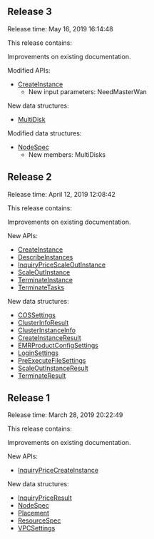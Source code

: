 ## Release 3

Release time: May 16, 2019 16:14:48

This release contains:

Improvements on existing documentation.

Modified APIs:

* [CreateInstance](/document/api/589/34261)
	* New input parameters: NeedMasterWan

New data structures:

* [MultiDisk](/document/api/589/33981#MultiDisk)

Modified data structures:

* [NodeSpec](/document/api/589/33981#NodeSpec)
	* New members: MultiDisks

## Release 2

Release time: April 12, 2019 12:08:42

This release contains:

Improvements on existing documentation.

New APIs:

* [CreateInstance](/document/api/589/34261)
* [DescribeInstances](/document/api/589/34266)
* [InquiryPriceScaleOutInstance](/document/api/589/34265)
* [ScaleOutInstance](/document/api/589/34264)
* [TerminateInstance](/document/api/589/34260)
* [TerminateTasks](/document/api/589/34263)

New data structures:

* [COSSettings](/document/api/589/33981#COSSettings)
* [ClusterInfoResult](/document/api/589/33981#ClusterInfoResult)
* [ClusterInstanceInfo](/document/api/589/33981#ClusterInstanceInfo)
* [CreateInstanceResult](/document/api/589/33981#CreateInstanceResult)
* [EMRProductConfigSettings](/document/api/589/33981#EMRProductConfigSettings)
* [LoginSettings](/document/api/589/33981#LoginSettings)
* [PreExecuteFileSettings](/document/api/589/33981#PreExecuteFileSettings)
* [ScaleOutInstanceResult](/document/api/589/33981#ScaleOutInstanceResult)
* [TerminateResult](/document/api/589/33981#TerminateResult)

## Release 1

Release time: March 28, 2019 20:22:49

This release contains:

Improvements on existing documentation.

New APIs:

* [InquiryPriceCreateInstance](/document/api/589/33980)

New data structures:

* [InquiryPriceResult](/document/api/589/33981#InquiryPriceResult)
* [NodeSpec](/document/api/589/33981#NodeSpec)
* [Placement](/document/api/589/33981#Placement)
* [ResourceSpec](/document/api/589/33981#ResourceSpec)
* [VPCSettings](/document/api/589/33981#VPCSettings)

